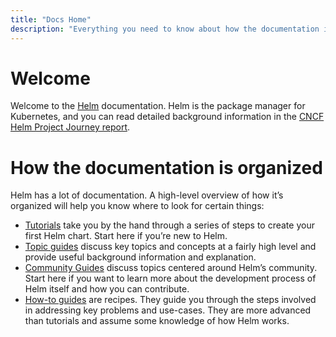 ```yaml
---
title: "Docs Home"
description: "Everything you need to know about how the documentation is organized."
---
```


# Welcome

Welcome to the [Helm](https://helm.sh/) documentation. Helm is the package
manager for Kubernetes, and you can read detailed background information in the
[CNCF Helm Project Journey
report](https://www.cncf.io/cncf-helm-project-journey/).

# How the documentation is organized

Helm has a lot of documentation. A high-level overview of how it’s organized
will help you know where to look for certain things:

- [Tutorials](chart_template_guide/getting_started/) take you by the hand through a series of steps to create
  your first Helm chart. Start here if you’re new to Helm.
- [Topic guides](topics) discuss key topics and concepts at a fairly high level
  and provide useful background information and explanation.
- [Community Guides](community) discuss topics centered around Helm’s community.
  Start here if you want to learn more about the development process of Helm
  itself and how you can contribute.
- [How-to guides](howto) are recipes. They guide you through the steps involved
  in addressing key problems and use-cases. They are more advanced than
  tutorials and assume some knowledge of how Helm works.
